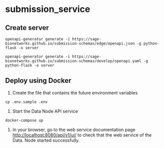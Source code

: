 # submission_service

## Create server

```
openapi-generator generate -i https://sage-bionetworks.github.io/submission-schemas/edge/openapi.json -g python-flask -o server
```

```
openapi-generator generate -i https://sage-bionetworks.github.io/submission-schemas/develop/openapi.yaml -g python-flask -o server
```

## Deploy using Docker

1. Create the file that contains the future environment variables
```
cp .env.sample .env
```
1. Start the Data Node API service
```
docker-compose up
```
1. In your browser, go to the web service documentation page <http://localhost:8080/api/v1/ui/> to check that the web service of the Data. Node started successfully.